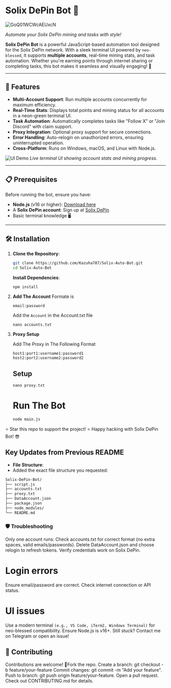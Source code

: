 # Solix DePin Bot 🚀

![GoQ01WCWcAEUxcN](https://github.com/user-attachments/assets/cedb63cb-5014-4c9b-a1c0-4f55f6faac91)

*Automate your Solix DePin mining and tasks with style!*

**Solix DePin Bot** is a powerful JavaScript-based automation tool designed for the Solix DePin network. With a sleek terminal UI powered by `neo-blessed`, it supports **multiple accounts**, real-time mining stats, and task automation. Whether you're earning points through internet sharing or completing tasks, this bot makes it seamless and visually engaging! 🎉

---

## 🌟 Features

- **Multi-Account Support**: Run multiple accounts concurrently for maximum efficiency.
- **Real-Time Stats**: Displays total points and mining status for all accounts in a neon-green terminal UI.
- **Task Automation**: Automatically completes tasks like "Follow X" or "Join Discord" with claim support.
- **Proxy Integration**: Optional proxy support for secure connections.
- **Error Handling**: Auto-relogin on unauthorized errors, ensuring uninterrupted operation.
- **Cross-Platform**: Runs on Windows, macOS, and Linux with Node.js.

![UI Demo](https://media.giphy.com/media/v1.Y2lkPTc5MGI3NjExM2Y0YzVhN2VhYzVhNzVhNzVhNzVhNzVhNzVhNzVhNzVhNzVhNzVhN&ep=v1_gifs_search&rid=200w_d.gif)
*Live terminal UI showing account stats and mining progress.*

---

## 📋 Prerequisites

Before running the bot, ensure you have:

- **Node.js** (v16 or higher): [Download here](https://nodejs.org/)
- A **Solix DePin account**: Sign up at [Solix DePin](https://solixdepin.net/)
- Basic terminal knowledge 🖥️

---

## 🛠️ Installation

1. **Clone the Repository**:
   ```bash
   git clone https://github.com/Kazuha787/Solix-Auto-Bot.git
   cd Solix-Auto-Bot
   ```
   **Install Dependencies**:
   ```
   npm install
   ```
2. **Add The Account** Formate is
   ```
   email:password
   ```
    
   Add the `Account` in the Account.txt file
   ```
   nano accounts.txt
   ```
4. **Proxy Setup**

   Add The Proxy in The Following Format
   ```
   host1:port1:username1:password1
   host2:port2:username2:password2 
   ```
    ## Setup 
   ```
   nano proxy.txt
   ```
   # Run The Bot
   ```
   node main.js
   ```

⭐ Star this repo to support the project! ⭐
Happy hacking with Solix DePin Bot! 😎
## Key Updates from Previous README
- **File Structure**:
-  Added the exact file structure you requested:
  ```markdown
  Solix-DePin-Bot/
  ├── script.js
  ├── accounts.txt
  ├── proxy.txt
  ├── DataAccount.json
  ├── package.json
  ├── node_modules/
  └── README.md
  ```
   ### 🛡️ Troubleshooting
   Only one account runs:
   Check accounts.txt for correct format (no extra spaces, valid emails/passwords).
   Delete DataAccount.json and choose relogin to refresh tokens.
   Verify credentials work on Solix DePin.
   # Login errors
   Ensure email/password are correct.
   Check internet connection or API status.
   # UI issues
   Use a modern terminal `(e.g., VS Code, iTerm2, Windows Terminal)` for neo-blessed compatibility.
   Ensure
   Node.js is v16+.
   Still stuck? Contact me on Telegram or open an issue!
   ## 🤝 Contributing
   Contributions are welcome! 🎉Fork the repo.
   Create a branch:
   git checkout -b feature/your-feature
   Commit changes:
   git commit -m
   "Add your feature".
   Push to branch:
   git push origin feature/your-feature.
   Open a pull request.
   Check out CONTRIBUTING.md for details.
